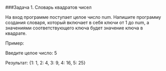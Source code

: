 ###Задача 1. Словарь квадратов чисел

На вход программе поступает целое число num. Напишите программу создания словаря, который включает в себя ключи от 1 до num, а значениями соответствующего ключа будет значение ключа в квадрате.



Пример:

Введите целое число: 5



Результат: {1: 1, 2: 4, 3: 9, 4: 16, 5: 25}

